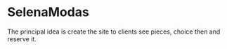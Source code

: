 # SelenaModas


The principal idea is create the site to clients see pieces, choice then and reserve it.

